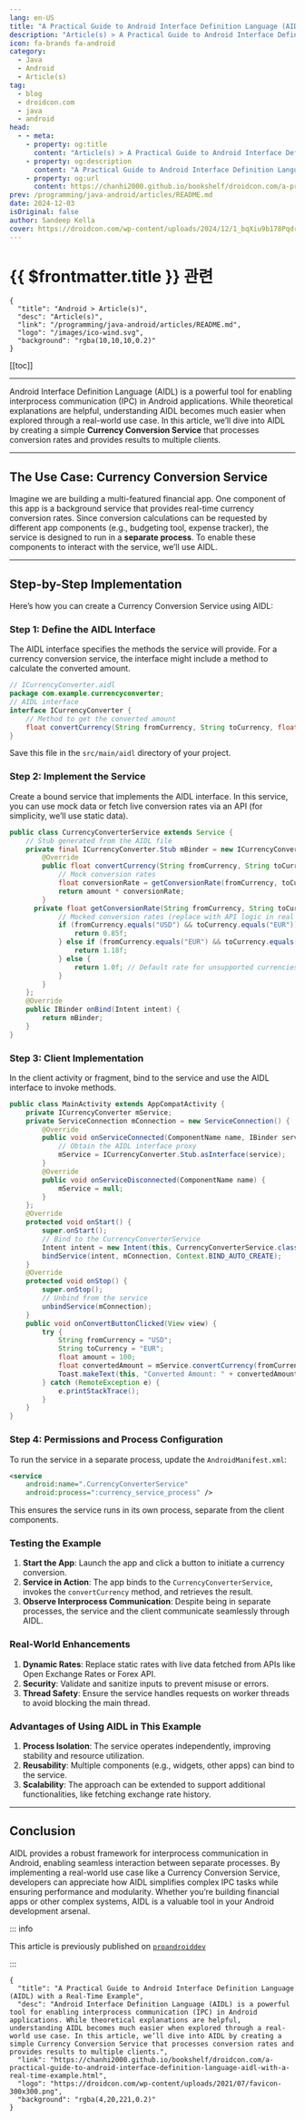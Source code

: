 ```yaml
---
lang: en-US
title: "A Practical Guide to Android Interface Definition Language (AIDL) with a Real-Time Example"
description: "Article(s) > A Practical Guide to Android Interface Definition Language (AIDL) with a Real-Time Example"
icon: fa-brands fa-android
category:
  - Java
  - Android
  - Article(s)
tag:
  - blog
  - droidcon.com
  - java
  - android
head:
  - - meta:
    - property: og:title
      content: "Article(s) > A Practical Guide to Android Interface Definition Language (AIDL) with a Real-Time Example"
    - property: og:description
      content: "A Practical Guide to Android Interface Definition Language (AIDL) with a Real-Time Example"
    - property: og:url
      content: https://chanhi2000.github.io/bookshelf/droidcon.com/a-practical-guide-to-android-interface-definition-language-aidl-with-a-real-time-example.html
prev: /programming/java-android/articles/README.md
date: 2024-12-03
isOriginal: false
author: Sandeep Kella
cover: https://droidcon.com/wp-content/uploads/2024/12/1_bqXiu9b178PqdrckQOM31Q.webp
---
```


# {{ $frontmatter.title }} 관련

```component VPCard
{
  "title": "Android > Article(s)",
  "desc": "Article(s)",
  "link": "/programming/java-android/articles/README.md",
  "logo": "/images/ico-wind.svg",
  "background": "rgba(10,10,10,0.2)"
}
```

[[toc]]

---

<SiteInfo
  name="A Practical Guide to Android Interface Definition Language (AIDL) with a Real-Time Example"
  desc="Android Interface Definition Language (AIDL) is a powerful tool for enabling interprocess communication (IPC) in Android applications. While theoretical explanations are helpful, understanding AIDL becomes much easier when explored through a real-world use case. In this article, we’ll dive into AIDL by creating a simple Currency Conversion Service that processes conversion rates and provides results to multiple clients."
  url="https://droidcon.com/2024/12/03/a-practical-guide-to-android-interface-definition-language-aidl-with-a-real-time-example"
  logo="https://droidcon.com/wp-content/uploads/2021/07/favicon-300x300.png"
  preview="https://droidcon.com/wp-content/uploads/2024/12/1_bqXiu9b178PqdrckQOM31Q.webp"/>

Android Interface Definition Language (AIDL) is a powerful tool for enabling interprocess communication (IPC) in Android applications. While theoretical explanations are helpful, understanding AIDL becomes much easier when explored through a real-world use case. In this article, we’ll dive into AIDL by creating a simple **Currency Conversion Service** that processes conversion rates and provides results to multiple clients.

---

## The Use Case: Currency Conversion Service

Imagine we are building a multi-featured financial app. One component of this app is a background service that provides real-time currency conversion rates. Since conversion calculations can be requested by different app components (e.g., budgeting tool, expense tracker), the service is designed to run in a **separate process**. To enable these components to interact with the service, we’ll use AIDL.

---

## Step-by-Step Implementation

Here’s how you can create a Currency Conversion Service using AIDL:

### Step 1: Define the AIDL Interface

The AIDL interface specifies the methods the service will provide. For a currency conversion service, the interface might include a method to calculate the converted amount.

```java title="ICurrencyConverter.aidl"
// ICurrencyConverter.aidl
package com.example.currencyconverter;
// AIDL interface
interface ICurrencyConverter {
    // Method to get the converted amount
    float convertCurrency(String fromCurrency, String toCurrency, float amount);
}
```

Save this file in the <FontIcon icon="fas fa-folder-open"/>`src/main/aidl` directory of your project.

### Step 2: Implement the Service

Create a bound service that implements the AIDL interface. In this service, you can use mock data or fetch live conversion rates via an API (for simplicity, we’ll use static data).

```java :collapsed-lines title="CurrencyConverterService.aidl"
public class CurrencyConverterService extends Service {
    // Stub generated from the AIDL file
    private final ICurrencyConverter.Stub mBinder = new ICurrencyConverter.Stub() {
        @Override
        public float convertCurrency(String fromCurrency, String toCurrency, float amount) {
            // Mock conversion rates
            float conversionRate = getConversionRate(fromCurrency, toCurrency);
            return amount * conversionRate;
        }
      private float getConversionRate(String fromCurrency, String toCurrency) {
            // Mocked conversion rates (replace with API logic in real use cases)
            if (fromCurrency.equals("USD") && toCurrency.equals("EUR")) {
                return 0.85f;
            } else if (fromCurrency.equals("EUR") && toCurrency.equals("USD")) {
                return 1.18f;
            } else {
                return 1.0f; // Default rate for unsupported currencies
            }
        }
    };
    @Override
    public IBinder onBind(Intent intent) {
        return mBinder;
    }
}
```

### Step 3: Client Implementation

In the client activity or fragment, bind to the service and use the AIDL interface to invoke methods.

```java :collapsed-lines title="MainActivity.java"
public class MainActivity extends AppCompatActivity {
    private ICurrencyConverter mService;
    private ServiceConnection mConnection = new ServiceConnection() {
        @Override
        public void onServiceConnected(ComponentName name, IBinder service) {
            // Obtain the AIDL interface proxy
            mService = ICurrencyConverter.Stub.asInterface(service);
        }
        @Override
        public void onServiceDisconnected(ComponentName name) {
            mService = null;
        }
    };
    @Override
    protected void onStart() {
        super.onStart();
        // Bind to the CurrencyConverterService
        Intent intent = new Intent(this, CurrencyConverterService.class);
        bindService(intent, mConnection, Context.BIND_AUTO_CREATE);
    }
    @Override
    protected void onStop() {
        super.onStop();
        // Unbind from the service
        unbindService(mConnection);
    }
    public void onConvertButtonClicked(View view) {
        try {
            String fromCurrency = "USD";
            String toCurrency = "EUR";
            float amount = 100;
            float convertedAmount = mService.convertCurrency(fromCurrency, toCurrency, amount);
            Toast.makeText(this, "Converted Amount: " + convertedAmount, Toast.LENGTH_SHORT).show();
        } catch (RemoteException e) {
            e.printStackTrace();
        }
    }
}
```

### Step 4: Permissions and Process Configuration

To run the service in a separate process, update the <FontIcon icon="fa-brands fa-android"/>`AndroidManifest.xml`:

```xml title="AndroidManifest.xml"
<service
    android:name=".CurrencyConverterService"
    android:process=":currency_service_process" />
```

This ensures the service runs in its own process, separate from the client components.

### Testing the Example

1. **Start the App**: Launch the app and click a button to initiate a currency conversion.
2. **Service in Action**: The app binds to the `CurrencyConverterService`, invokes the `convertCurrency` method, and retrieves the result.
3. **Observe Interprocess Communication**: Despite being in separate processes, the service and the client communicate seamlessly through AIDL.

### Real-World Enhancements

1. **Dynamic Rates**: Replace static rates with live data fetched from APIs like Open Exchange Rates or Forex API.
2. **Security**: Validate and sanitize inputs to prevent misuse or errors.
3. **Thread Safety**: Ensure the service handles requests on worker threads to avoid blocking the main thread.

### Advantages of Using AIDL in This Example

1. **Process Isolation**: The service operates independently, improving stability and resource utilization.
2. **Reusability**: Multiple components (e.g., widgets, other apps) can bind to the service.
3. **Scalability**: The approach can be extended to support additional functionalities, like fetching exchange rate history.

---

## Conclusion

AIDL provides a robust framework for interprocess communication in Android, enabling seamless interaction between separate processes. By implementing a real-world use case like a Currency Conversion Service, developers can appreciate how AIDL simplifies complex IPC tasks while ensuring performance and modularity. Whether you’re building financial apps or other complex systems, AIDL is a valuable tool in your Android development arsenal.

::: info

This article is previously published on [<FontIcon icon="fa-brands fa-medium"/>`proandroiddev`](https://proandroiddev.com/a-practical-guide-to-android-interface-definition-language-aidl-with-a-real-time-example-517909777921)

<SiteInfo
  name="A Practical Guide to Android Interface Definition Language (AIDL) with a Real-Time Example"
  desc="Android Interface Definition Language (AIDL) is a powerful tool for enabling interprocess communication (IPC) in Android applications…"
  url="https://proandroiddev.com/a-practical-guide-to-android-interface-definition-language-aidl-with-a-real-time-example-517909777921/"
  logo="https://miro.medium.com/v2/resize:fill:256:256/1*A8VytPZQhvUf_MG6hm_Dlw.png"
  preview="https://miro.medium.com/v2/resize:fit:1024/1*bqXiu9b178PqdrckQOM31Q.png"/>

:::

<!-- TODO: add ARTICLE CARD -->
```component VPCard
{
  "title": "A Practical Guide to Android Interface Definition Language (AIDL) with a Real-Time Example",
  "desc": "Android Interface Definition Language (AIDL) is a powerful tool for enabling interprocess communication (IPC) in Android applications. While theoretical explanations are helpful, understanding AIDL becomes much easier when explored through a real-world use case. In this article, we’ll dive into AIDL by creating a simple Currency Conversion Service that processes conversion rates and provides results to multiple clients.",
  "link": "https://chanhi2000.github.io/bookshelf/droidcon.com/a-practical-guide-to-android-interface-definition-language-aidl-with-a-real-time-example.html",
  "logo": "https://droidcon.com/wp-content/uploads/2021/07/favicon-300x300.png",
  "background": "rgba(4,20,221,0.2)"
}
```
